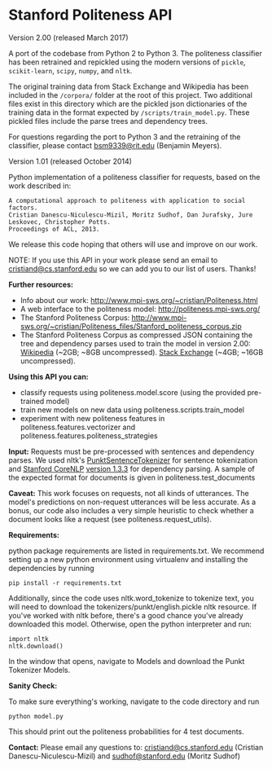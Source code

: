 Stanford Politeness API
=======================
 Version 2.00 (released March 2017)

A port of the codebase from Python 2 to Python 3. The politeness classifier has been retrained and repickled using the modern versions of `pickle`, `scikit-learn`, `scipy`, `numpy`, and `nltk`.

The original training data from Stack Exchange and Wikipedia has been included in the `/corpora/` folder at the root of this project. Two additional files exist in this directory which are the pickled json dictionaries of the training data in the format expected by `/scripts/train_model.py`. These pickled files include the parse trees and dependency trees.

For questions regarding the port to Python 3 and the retraining of the classifier, please contact bsm9339@rit.edu (Benjamin Meyers).

 Version 1.01 (released October 2014)

Python implementation of a politeness classifier for requests, based on the work described in:

	A computational approach to politeness with application to social factors.  	
	Cristian Danescu-Niculescu-Mizil, Moritz Sudhof, Dan Jurafsky, Jure Leskovec, Christopher Potts.  
	Proceedings of ACL, 2013.


We release this code hoping that others will use and improve on our work.

NOTE: If you use this API in your work please send an email to cristiand@cs.stanford.edu so we can add you to our list of users.  Thanks!


**Further resources:**

* Info about our work: http://www.mpi-sws.org/~cristian/Politeness.html
* A web interface to the politeness model: http://politeness.mpi-sws.org/
* The Stanford Politeness Corpus: http://www.mpi-sws.org/~cristian/Politeness_files/Stanford_politeness_corpus.zip
* The Stanford Politeness Corpus as compressed JSON containing the tree and dependency parses used to train the model in version 2.00: [Wikipedia](https://drive.google.com/open?id=0B5g3-T0xMyQaWnk3M3VKUjVnc1k) (~2GB; ~8GB uncompressed). [Stack Exchange](https://drive.google.com/open?id=0B5g3-T0xMyQaQjdzTUtlTl81cVE) (~4GB; ~16GB uncompressed).

**Using this API you can:**

* classify requests using politeness.model.score  (using the provided pre-trained model)
* train new models on new data using politeness.scripts.train_model
* experiment with new politeness features in politeness.features.vectorizer and politeness.features.politeness_strategies


**Input:** Requests must be pre-processed with sentences and dependency parses.  We used nltk's [PunktSentenceTokenizer](http://www.nltk.org/api/nltk.tokenize.html#module-nltk.tokenize.punkt) for sentence tokenization and [Stanford CoreNLP](http://nlp.stanford.edu/software/corenlp.shtml) [version 1.3.3](http://nlp.stanford.edu/software/stanford-corenlp-2012-07-09.tgz) for dependency parsing.  A sample of the expected format for documents is given in politeness.test_documents


**Caveat:** This work focuses on requests, not all kinds of utterances. The model's predictions on non-request utterances will be less accurate. As a bonus, our code also includes a very simple heuristic to check whether a document looks like a request (see politeness.request_utils).


**Requirements:** 

python package requirements are listed in requirements.txt. We recommend setting up a new python environment using virtualenv and installing the dependencies by running

    pip install -r requirements.txt

Additionally, since the code uses nltk.word_tokenize to tokenize text, you will need to download the  tokenizers/punkt/english.pickle nltk resource. If you've worked with nltk before, there's a good chance you've already downloaded this model. Otherwise, open the python interpreter and run:

    import nltk
    nltk.download()

In the window that opens, navigate to Models and download the Punkt Tokenizer Models.


**Sanity Check:**

To make sure everything's working, navigate to the code directory and run

    python model.py

This should print out the politeness probabilities for 4 test documents.


**Contact:** Please email any questions to: cristiand@cs.stanford.edu (Cristian Danescu-Niculescu-Mizil) and sudhof@stanford.edu (Moritz Sudhof)
